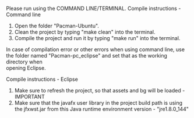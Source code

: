 Please run using the COMMAND LINE/TERMINAL.
Compile instructions - Command line
1) Open the folder "Pacman-Ubuntu".   
2) Clean the project by typing "make clean" into the terminal.    
3) Compile the project and run it by typing "make run" into the terminal.  


In case of compilation error or other errors when using command line, use the folder named "Pacman-pc_eclipse" and set that as the working directory when  
opening Eclipse.

Compile instructions - Eclipse  
1) Make sure to refresh the project, so that assets and bg will be loaded - IMPORTANT    
2) Make sure that the javafx user library in the project build path is using the jfxwst.jar from this Java runtime environment version - "jre1.8.0_144"     
					   